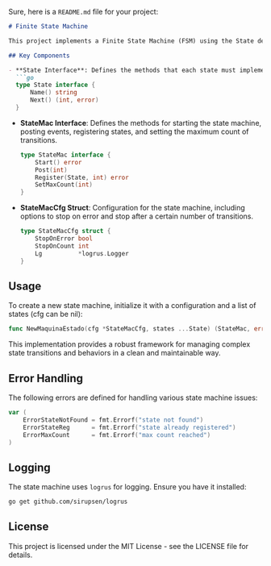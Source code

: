 Sure, here is a `README.md` file for your project:

```markdown
# Finite State Machine

This project implements a Finite State Machine (FSM) using the State design pattern in Go. The State pattern allows an object to change its behavior when its internal state changes. This implementation provides a flexible and scalable way to manage state transitions and actions associated with each state.

## Key Components

- **State Interface**: Defines the methods that each state must implement.
  ```go
  type State interface {
      Name() string
      Next() (int, error)
  }
  ```

- **StateMac Interface**: Defines the methods for starting the state machine, posting events, registering states, and setting the maximum count of transitions.
  ```go
  type StateMac interface {
      Start() error
      Post(int)
      Register(State, int) error
      SetMaxCount(int)
  }
  ```

- **StateMacCfg Struct**: Configuration for the state machine, including options to stop on error and stop after a certain number of transitions.
  ```go
  type StateMacCfg struct {
      StopOnError bool
      StopOnCount int
      Lg          *logrus.Logger
  }
  ```

## Usage

To create a new state machine, initialize it with a configuration and a list of states (cfg can be nil):
```go
func NewMaquinaEstado(cfg *StateMacCfg, states ...State) (StateMac, error) 
```

This implementation provides a robust framework for managing complex state transitions and behaviors in a clean and maintainable way.

## Error Handling

The following errors are defined for handling various state machine issues:
```go
var (
    ErrorStateNotFound = fmt.Errorf("state not found")
    ErrorStateReg      = fmt.Errorf("state already registered")
    ErrorMaxCount      = fmt.Errorf("max count reached")
)
```

## Logging

The state machine uses `logrus` for logging. Ensure you have it installed:
```sh
go get github.com/sirupsen/logrus
```

## License

This project is licensed under the MIT License - see the LICENSE file for details.
```